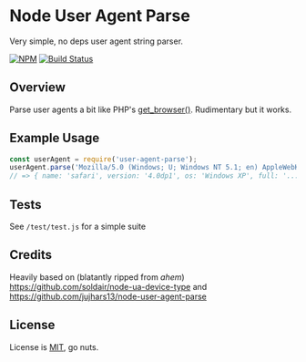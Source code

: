 # Node User Agent Parse

Very simple, no deps user agent string parser.

[![NPM](https://nodei.co/npm/user-agent-parse.png?downloads=true)](https://nodei.co/npm/user-agent-parse/)
[![Build Status](https://travis-ci.org/jujhars13/node-user-agent-parse.png?branch=master)](https://travis-ci.org/jujhars13/node-user-agent-parse)

## Overview

Parse user agents a bit like PHP's [get_browser()](http://php.net/manual/en/function.get-browser.php).
Rudimentary but it works.

## Example Usage

```javascript
const userAgent = require('user-agent-parse');
userAgent.parse('Mozilla/5.0 (Windows; U; Windows NT 5.1; en) AppleWebKit/526.9 (KHTML, like Gecko) Version/4.0dp1 Safari/526.8');
// => { name: 'safari', version: '4.0dp1', os: 'Windows XP', full: '... same string as above ...', device_type:'desktop' }
```

## Tests

See `/test/test.js` for a simple suite

## Credits

Heavily based on (blatantly ripped from *ahem*) https://github.com/soldair/node-ua-device-type and https://github.com/jujhars13/node-user-agent-parse

## License

License is [MIT](LICENCE.md), go nuts.
